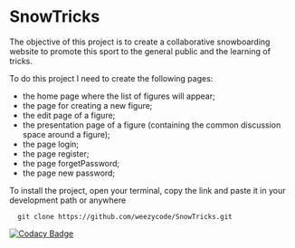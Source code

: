 # SnowTricks

The objective of this project is to create a collaborative snowboarding website to promote this sport to the general public and the learning of tricks.

To do this project I need to create the following pages:

   * the home page where the list of figures will appear;
   * the page for creating a new figure;
   * the edit page of a figure;
   * the presentation page of a figure (containing the common discussion space around a figure);
   * the page login; 
   * the page register;
   * the page forgetPassword;
   * the page new password; 

To install the project, open your terminal, copy the link and paste it in your development path or anywhere

      git clone https://github.com/weezycode/SnowTricks.git

[![Codacy Badge](https://app.codacy.com/project/badge/Grade/9aa560c308764b34b5bcba84f86170d6)](https://www.codacy.com/gh/weezycode/SnowTricks/dashboard?utm_source=github.com&amp;utm_medium=referral&amp;utm_content=weezycode/SnowTricks&amp;utm_campaign=Badge_Grade)
